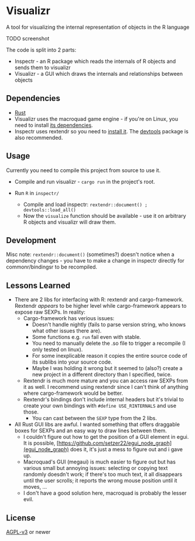 # Visualizr

A tool for visualizing the internal representation of objects in the R language

TODO screenshot

The code is split into 2 parts:

- Inspectr - an R package which reads the internals of R objects and sends them to visualizr
- Visualizr - a GUI which draws the internals and relationships between objects

## Dependencies

- [Rust](https://www.rust-lang.org/learn/get-started)
- Visualizr uses the macroquad game engine - if you're on Linux, you need to install [its dependencies](https://github.com/not-fl3/macroquad#linux).
- Inspectr uses rextendr so you need to [install it](https://github.com/extendr/rextendr#installation). The [devtools](https://github.com/r-lib/devtools) package is also recommended.

## Usage

Currently you need to compile this project from source to use it.

- Compile and run visualizr - `cargo run` in the project's root.
- Run `R` in `inspectr/`

  - Compile and load inspectr: `rextendr::document() ; devtools::load_all()`
  - Now the `visualize` function should be available - use it on arbitrary R objects and visualizr will draw them.

## Development

Misc note: `rextendr::document()` (sometimes?) doesn't notice when a dependency changes - you have to make a change in inspectr directly for commonr/bindingsr to be recompiled.

## Lessons Learned

- There are 2 libs for interfacing with R: rextendr and cargo-framework. Rextendr *appears* to be higher level while cargo-framework appears to expose raw SEXPs. In reality:
  - Cargo-framework has verious issues:
    - Doesn't handle nightly (fails to parse version string, who knows what other issues there are).
    - Some functions e.g. `run` fail even with stable.
    - You need to manually delete the .so file to trigger a recompile (I only tested on linux).
    - For some inexplicable reason it copies the entire source code of its sublibs into your source code.
    - Maybe I was holding it wrong but it seemed to (also?) create a new project in a different directory than I specified, twice.
  - Rextendr is much more mature and you can access raw SEXPs from it as well. I recommend using rextendr since I can't think of anything where cargo-framework would be better.
  - Rextendr's bindings don't include internal headers but it's trivial to create your own bindings with `#define USE_RINTERNALS` and use those.
    - You can cast between the `SEXP` type from the 2 libs.
- All Rust GUI libs are awful. I wanted something that offers draggable boxes for SEXPs and an easy way to draw lines between them.
  - I couldn't figure out how to get the position of a GUI element in egui. It is possible, [https://github.com/setzer22/egui_node_graph](egui_node_graph) does it, it's just a mess to figure out and i gave up.
  - Macroquad's GUI (megaui) is much easier to figure out but has various small but annoying issues: selecting or copying text randomly doesdn't work; if there's too much text, it all disappears until the user scrolls; it reports the wrong mouse position until it moves, ...
  - I don't have a good solution here, macroquad is probably the lesser evil.

## License

[AGPL-v3](LICENSE) or newer
